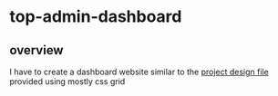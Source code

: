 # top-admin-dashboard

## overview

I have to create a dashboard website similar to the [project design file](https://cdn.statically.io/gh/TheOdinProject/curriculum/main/html_css/grid-lessons/project-dashboard/dashboard-project.png) provided using mostly css grid
